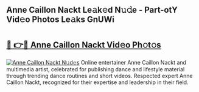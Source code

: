 ## Anne Caillon Nackt Le𝚊k𝚎d N𝚞𝚍e - Part-otY Vid𝚎o Photos Le𝚊ks GnUWi

# <h2><a href="http://fb2x698.evod.top/?m=Anne+Caillon+Nackt">🔗 👉🔴 Anne Caillon Nackt Vid𝚎o Ph𝚘t𝚘s</a></h2>

[![Anne Caillon Nackt N𝚞d𝚎s](https://i.imgur.com/8V9OHl7.gif)](http://fb2x698.evod.top/?m=Anne+Caillon+Nackt)
Online entertainer Anne Caillon Nackt and multimedia artist, celebrated for publishing dance and lifestyle material through trending dance routines and short videos. Respected expert Anne Caillon Nackt, recognized for their expertise and leadership in their field. 

